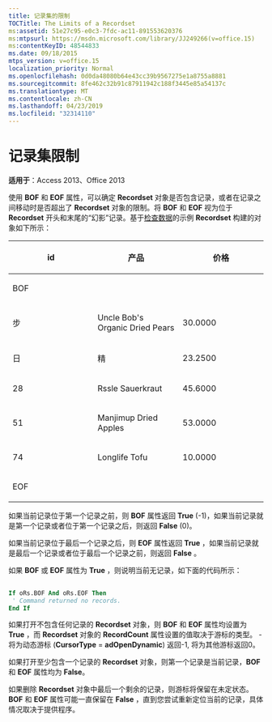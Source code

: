 ```yaml
---
title: 记录集的限制
TOCTitle: The Limits of a Recordset
ms:assetid: 51e27c95-e0c3-7fdc-ac11-891553620376
ms:mtpsurl: https://msdn.microsoft.com/library/JJ249266(v=office.15)
ms:contentKeyID: 48544833
ms.date: 09/18/2015
mtps_version: v=office.15
localization_priority: Normal
ms.openlocfilehash: 0d0da48080b64e43cc39b9567275e1a8755a8881
ms.sourcegitcommit: 8fe462c32b91c87911942c188f3445e85a54137c
ms.translationtype: MT
ms.contentlocale: zh-CN
ms.lasthandoff: 04/23/2019
ms.locfileid: "32314110"
---
```

# <a name="limits-of-a-recordset"></a>记录集限制


**适用于**：Access 2013、Office 2013

使用 **BOF** 和 **EOF** 属性，可以确定 **Recordset** 对象是否包含记录，或者在记录之间移动时是否超出了 **Recordset** 对象的限制。将 **BOF** 和 **EOF** 视为位于 **Recordset** 开头和末尾的“幻影”记录。基于[检查数据](chapter-3-examining-data.md)的示例 **Recordset** 构建的对象如下所示：

<table>
<colgroup>
<col style="width: 33%" />
<col style="width: 33%" />
<col style="width: 33%" />
</colgroup>
<thead>
<tr class="header">
<th><p>id</p></th>
<th><p>产品</p></th>
<th><p>价格</p></th>
</tr>
</thead>
<tbody>
<tr class="odd">
<td><p>BOF</p></td>
<td><p><br />
</p></td>
<td><p><br />
</p></td>
</tr>
<tr class="even">
<td><p>步</p></td>
<td><p>Uncle Bob's Organic Dried Pears</p></td>
<td><p>30.0000</p></td>
</tr>
<tr class="odd">
<td><p>日</p></td>
<td><p>精</p></td>
<td><p>23.2500</p></td>
</tr>
<tr class="even">
<td><p>28</p></td>
<td><p>Rssle Sauerkraut</p></td>
<td><p>45.6000</p></td>
</tr>
<tr class="odd">
<td><p>51</p></td>
<td><p>Manjimup Dried Apples</p></td>
<td><p>53.0000</p></td>
</tr>
<tr class="even">
<td><p>74</p></td>
<td><p>Longlife Tofu</p></td>
<td><p>10.0000</p></td>
</tr>
<tr class="odd">
<td><p>EOF</p></td>
<td><p><br />
</p></td>
<td><p><br />
</p></td>
</tr>
</tbody>
</table>


如果当前记录位于第一个记录之前，则 **BOF** 属性返回 **True** (-1)，如果当前记录就是第一个记录或者位于第一个记录之后，则返回 **False** (0)。

如果当前记录位于最后一个记录之后，则 **EOF** 属性返回 **True** ，如果当前记录就是最后一个记录或者位于最后一个记录之前，则返回 **False** 。

如果 **BOF** 或 **EOF** 属性为 **True** ，则说明当前无记录，如下面的代码所示：

```vb 
 
If oRs.BOF And oRs.EOF Then 
 ' Command returned no records. 
End If 
```

如果打开不包含任何记录的 **Recordset** 对象，则 **BOF** 和 **EOF** 属性均设置为 **True** ，而 **Recordset** 对象的 **RecordCount** 属性设置的值取决于游标的类型。 -将为动态游标 (**CursorType** = **adOpenDynamic**) 返回-1, 将为其他游标返回0。

如果打开至少包含一个记录的 **Recordset** 对象，则第一个记录是当前记录，**BOF** 和 **EOF** 属性均为 **False**。

如果删除 **Recordset** 对象中最后一个剩余的记录，则游标将保留在未定状态。 **BOF** 和 **EOF** 属性可能一直保留在 **False** ，直到您尝试重新定位当前的记录，具体情况取决于提供程序。

